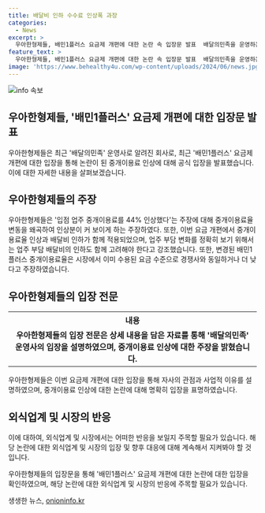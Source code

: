 ```yaml
---
title: 배달비 인하 수수료 인상폭 과장
categories:
  - News
excerpt: >
  우아한형제들, 배민1플러스 요금제 개편에 대한 논란 속 입장문 발표  배달의민족을 운영하는 우아한형제들이 입점 업주 부담 수수료가 44% 인상된다는 주장을 과장된 것으로 반박하며, 중개이용료율은 6.8%에서 9.8%로 3%포인트 변경된 것만을 감안한 것이라고 주장했다. 또한, 이번 요금 개편에서는 중개이용료율 인상과 배달비 인하가 함께 이뤄졌으며, 업주 부담 변화를 정확히 보기 위해서는 지역별 배달비 인하를 함께 고려해야 한다고 강조했다. 더불어 총비용을 중개이용료, 업주 부담 배달비, 결제정산이용료, 부가세를 반영한 것으로, 이번 변경된 중개이용료율은 시장에서 이미 수용된 요금 수준으로 경쟁사와 동일하거나 더 낮다고 설명했다.
feature_text: >
  우아한형제들, 배민1플러스 요금제 개편에 대한 논란 속 입장문 발표  배달의민족을 운영하는 우아한형제들이 입점 업주 부담 수수료가 44% 인상된다는 주장을 과장된 것으로 반박하며, 중개이용료율은 6.8%에서 9.8%로 3%포인트 변경된 것만을 감안한 것이라고 주장했다. 또한, 이번 요금 개편에서는 중개이용료율 인상과 배달비 인하가 함께 이뤄졌으며, 업주 부담 변화를 정확히 보기 위해서는 지역별 배달비 인하를 함께 고려해야 한다고 강조했다. 더불어 총비용을 중개이용료, 업주 부담 배달비, 결제정산이용료, 부가세를 반영한 것으로, 이번 변경된 중개이용료율은 시장에서 이미 수용된 요금 수준으로 경쟁사와 동일하거나 더 낮다고 설명했다.
image: 'https://www.behealthy4u.com/wp-content/uploads/2024/06/news.jpg'
---
```


<p><img src="https://www.behealthy4u.com/wp-content/uploads/2024/06/news.jpg" alt="info 속보" /></p>

<h2>우아한형제들, '배민1플러스' 요금제 개편에 대한 입장문 발표</h2>

<p>우아한형제들은 최근 '배달의민족' 운영사로 알려진 회사로, 최근 '배민1플러스' 요금제 개편에 대한 입장을 통해 논란이 된 중개이용료 인상에 대해 공식 입장을 발표했습니다. 이에 대한 자세한 내용을 살펴보겠습니다.</p>

<h2 data-ke-size="size26">우아한형제들의 주장</h2>

<p data-ke-size="size16">우아한형제들은 '입점 업주 중개이용료를 44% 인상했다'는 주장에 대해 중개이용료율 변동을 왜곡하여 인상분이 커 보이게 하는 주장하였다. 또한, 이번 요금 개편에서 중개이용료율 인상과 배달비 인하가 함께 적용되었으며, 업주 부담 변화를 정확히 보기 위해서는 업주 부담 배달비의 인하도 함께 고려해야 한다고 강조했습니다. 또한, 변경된 배민1플러스 중개이용료율은 시장에서 이미 수용된 요금 수준으로 경쟁사와 동일하거나 더 낮다고 주장하였습니다.</p>

<h2 data-ke-size="size26">우아한형제들의 입장 전문</h2>

<table>
    <tr>
        <th>내용</th>
    </tr>
    <tr>
        <td style="text-align: center; height: 17px;"><b>우아한형제들의 입장 전문은 상세 내용을 담은 자료를 통해 '배달의민족' 운영사의 입장을 설명하였으며, 중개이용료 인상에 대한 주장을 밝혔습니다.</b></td>
    </tr>
</table>

<p>우아한형제들은 이번 요금제 개편에 대한 입장을 통해 자사의 관점과 사업적 이유를 설명하였으며, 중개이용료 인상에 대한 논란에 대해 명확히 입장을 표명하였습니다.</p>

<h2 data-ke-size="size26">외식업계 및 시장의 반응</h2>

<p data-ke-size="size16">이에 대하여, 외식업계 및 시장에서는 어떠한 반응을 보일지 주목할 필요가 있습니다. 해당 논란에 대한 외식업계 및 시장의 입장 및 향후 대응에 대해 계속해서 지켜봐야 할 것입니다.</p>

<p>우아한형제들의 입장문을 통해 '배민1플러스' 요금제 개편에 대한 논란에 대한 입장을 확인하였으며, 해당 논란에 대한 외식업계 및 시장의 반응에 주목할 필요가 있습니다.</p>
생생한 뉴스, <a href="https://onioninfo.kr" rel="dofollow">onioninfo.kr</a>


